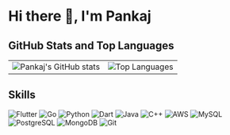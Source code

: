 # Hi there 👋, I'm Pankaj

<!--
## About Me

I'm a passionate developer with a keen interest in creating efficient and scalable solutions. My journey in the tech world has been driven by curiosity and a desire to build innovative applications. I thrive in collaborative environments and love to share my knowledge with the community.

- 🌱 I’m currently learning **Advanced JavaScript and Cloud Computing**
- 💬 Ask me about **Python, JavaScript, and DevOps**
- 📫 How to reach me: [Email](mailto:pnkj-antino@example.com)
- ⚡ Fun fact: I love to solve puzzles and play chess in my free time. -->

## GitHub Stats and Top Languages

<table>
  <tr>
    <td>
      <img src="https://github-readme-stats.vercel.app/api?username=pnkj-antino&show_icons=true&theme=radical" alt="Pankaj's GitHub stats"/>
    </td>
    <td>
      <img src="https://github-readme-stats.vercel.app/api/top-langs/?username=pnkj-antino&layout=compact&theme=radical" alt="Top Languages"/>
    </td>
  </tr>
</table>

## Skills

![Flutter](https://img.shields.io/badge/Flutter-02569B?style=for-the-badge&logo=flutter&logoColor=white)
![Go](https://img.shields.io/badge/Go-00ADD8?style=for-the-badge&logo=go&logoColor=white)
![Python](https://img.shields.io/badge/Python-3776AB?style=for-the-badge&logo=python&logoColor=white)
![Dart](https://img.shields.io/badge/Dart-0175C2?style=for-the-badge&logo=dart&logoColor=white)
![Java](https://img.shields.io/badge/Java-007396?style=for-the-badge&logo=java&logoColor=white)
![C++](https://img.shields.io/badge/C++-00599C?style=for-the-badge&logo=cplusplus&logoColor=white)
![AWS](https://img.shields.io/badge/AWS-232F3E?style=for-the-badge&logo=amazon-aws&logoColor=white)
![MySQL](https://img.shields.io/badge/MySQL-4479A1?style=for-the-badge&logo=mysql&logoColor=white)
![PostgreSQL](https://img.shields.io/badge/PostgreSQL-336791?style=for-the-badge&logo=postgresql&logoColor=white)
![MongoDB](https://img.shields.io/badge/MongoDB-47A248?style=for-the-badge&logo=mongodb&logoColor=white)
![Git](https://img.shields.io/badge/Git-F05032?style=for-the-badge&logo=git&logoColor=white)




